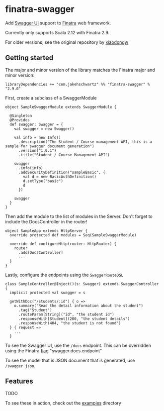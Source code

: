 # finatra-swagger
Add [Swagger UI](http://swagger.io/swagger-ui/) support to [Finatra](https://github.com/twitter/finatra) web framework.

Currently only supports Scala 2.12 with Finatra 2.9. 

For older versions, see the original repository by [xiaodongw](https://github.com/xiaodongw/swagger-finatra)

## Getting started

The major and minor version of the library matches the Finatra major and minor version:

    libraryDependencies += "com.jakehschwartz" %% "finatra-swagger" % "2.9.0"

First, create a subclass of a SwaggerModule

    object SampleSwaggerModule extends SwaggerModule {
    
      @Singleton
      @Provides
      def swagger: Swagger = {
        val swagger = new Swagger()
    
        val info = new Info()
          .description("The Student / Course management API, this is a sample for swagger document generation")
          .version("1.0.1")
          .title("Student / Course Management API")
    
        swagger
          .info(info)
          .addSecurityDefinition("sampleBasic", {
            val d = new BasicAuthDefinition()
            d.setType("basic")
            d
          })
    
        swagger
      }
    }

Then add the module to the list of modules in the Server. Don't forget to include the DocsController in the router!

    object SampleApp extends HttpServer {
      override protected def modules = Seq(SampleSwaggerModule)

      override def configureHttp(router: HttpRouter) {
        router
          .add[DocsController]
          ...
      } 
    }

Lastly, configure the endpoints using the `SwaggerRouteDSL`

    class SampleController@Inject()(s: Swagger) extends SwaggerController {
      implicit protected val swagger = s

      getWithDoc("/students/:id") { o =>
        o.summary("Read the detail information about the student")
          .tag("Student")
          .routeParam[String]("id", "the student id")
          .responseWith[Student](200, "the student details")
          .responseWith(404, "the student is not found")
      } { request =>
        ...
      }

To see the Swagger UI, use the `/docs` endpoint. This can be overridden using the Finatra 
[flag](https://twitter.github.io/finatra/user-guide/getting-started/flags.html) "swagger.docs.endpoint"

To see the model that is JSON document that is generated, use `/swagger.json`. 

## Features
TODO

To see these in action, check out the [examples](/examples) directory